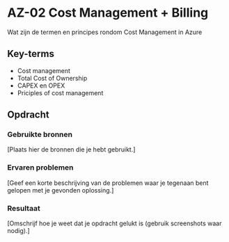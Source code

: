 # AZ-02 Cost Management + Billing
Wat zijn de termen en principes rondom Cost Management in Azure

## Key-terms
- Cost management
- Total Cost of Ownership
- CAPEX en OPEX
- Priciples of cost management

## Opdracht
### Gebruikte bronnen
[Plaats hier de bronnen die je hebt gebruikt.]

### Ervaren problemen
[Geef een korte beschrijving van de problemen waar je tegenaan bent gelopen met je gevonden oplossing.]

### Resultaat
[Omschrijf hoe je weet dat je opdracht gelukt is (gebruik screenshots waar nodig).]
